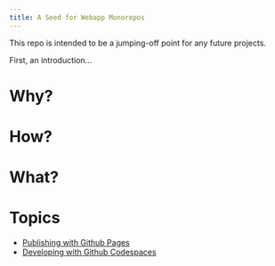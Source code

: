 ```yaml
---
title: A Seed for Webapp Monorepos
---
```


This repo is intended to be a jumping-off point for any future projects.

First, an introduction...

# Why?

# How?

# What?

# Topics
- [Publishing with Github Pages](publishing_with_github_pages)
- [Developing with Github Codespaces](developing_with_github_codespaces)
